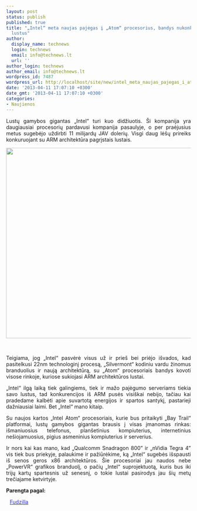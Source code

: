 ```yaml
---
layout: post
status: publish
published: true
title: "„Intel“ meta naujas pajėgas į „Atom“ procesorius, bandys nukonkuruoti ARM
  lustus"
author:
  display_name: technews
  login: technews
  email: info@technews.lt
  url: ''
author_login: technews
author_email: info@technews.lt
wordpress_id: 7487
wordpress_url: http://localhost/site/new/intel_meta_naujas_pajegas_i_atom_procesorius_bandys_nukonkuruoti_arm_lustus/
date: '2013-04-11 17:07:10 +0300'
date_gmt: '2013-04-11 17:07:10 +0300'
categories:
- Naujienos
---
```

<p style="text-align:justify">Lustų gamybos gigantas „Intel“ turi kuo didžiuotis. Ši kompanija yra daugiausiai procesorių pardavusi kompanija pasaulyje, o per praėjusius metus sugebėjo uždirbti 11 milijardų JAV dolerių. Visgi daug lėšų prireiks konkuruojant su ARM architektūra pagrįstais lustais.</p>
<p style="text-align:center"> <a target="blank" href="http://www.technologijos.lt/upload/image/n/technologijos/it/S-32379/Intel.jpg"><img alt="" src="http://www.technologijos.lt/upload/image/n/technologijos/it/S-32379/1-Intel.jpg" style="width: 520px;" /></a></p>
<div style="text-align:center"> <strong></strong><br/><em></em></div>
<div style="text-align:justify"><!--[if gte mso 9]><![endif]--></p>
<p><span>Teigiama, jog &bdquo;Intel&ldquo; pasvėrė visus už ir prieš bei priėjo išvados, kad pasitelkusi 22nm technologinį procesą, &bdquo;Silvermont&ldquo; kodiniu vardu žinomus branduolius ir naują architektūrą, su &bdquo;Atom&ldquo; procesoriais bandys kovoti visose rinkoje, kuriose sukiojasi ARM architektūros lustai.</span></p>
<p><span>&bdquo;Intel&ldquo; ilgą laiką tiek galingiems, tiek ir mažo pajėgumo serveriams tiekia savo lustus, tad konkurencijos iš ARM pusės visiškai nebijo, tačiau kai pradedame kalbėti apie suvartotą energijos ir spartos santykį, pastarieji dažniausiai laimi. Bet &bdquo;Intel&ldquo; mano kitaip.</span></p>
<p><span>Su naujos kartos &bdquo;Intel Atom&ldquo; procesoriais, kurie bus pritaikyti &bdquo;Bay Trail&ldquo; platformai, lustų gamybos gigantas brausis į visas įmanomas rinkas: išmaniuosius telefonus, planšetinius kompiuterius, internetinius nešiojamuosius, pigius asmeninius kompiuterius ir serverius. </span></p>
<p><span>Ir nors kai kas mano, kad &bdquo;Qualcomm Snadragon 800&rdquo; ir &bdquo;nVidia Tegra 4&rdquo; vis tiek bus priekyje, palaukime ir pažiūrėkime, ką &bdquo;Intel&ldquo; sugebės išspausti iš senos geros x86 architektūros. Šie procesoriai jau naudos nebe &bdquo;PowerVR&ldquo; grafikos branduolį, o pačių &bdquo;Intel&ldquo; suprojektuotą, kuris bus iki trijų kartų spartesnis už senesnį, o tokie lustai pasirodys jau šių metų trečiajame ketvirtyje.</span></p>
</div>
<p><strong>Parengta pagal:</strong></p>
<p style="margin:0px 0px 0px 10px"><a target="blank" href="http://www.fudzilla.com/home/item/31019-22nm-atom-competitive-to-arm-counterparts"><span style="color:#2E2EFE">Fudzilla</span></a></p>
